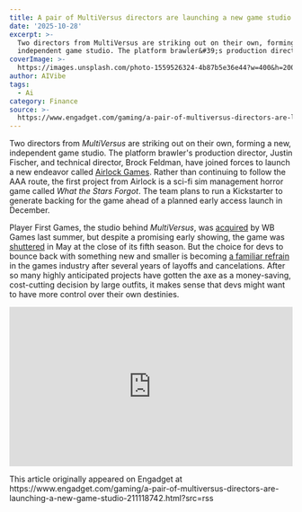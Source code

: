 ```yaml
---
title: A pair of MultiVersus directors are launching a new game studio
date: '2025-10-28'
excerpt: >-
  Two directors from MultiVersus are striking out on their own, forming a new,
  independent game studio. The platform brawler&#39;s production director,...
coverImage: >-
  https://images.unsplash.com/photo-1559526324-4b87b5e36e44?w=400&h=200&fit=crop&auto=format
author: AIVibe
tags:
  - Ai
category: Finance
source: >-
  https://www.engadget.com/gaming/a-pair-of-multiversus-directors-are-launching-a-new-game-studio-211118742.html?src=rss
---
```

<p>Two directors from <em>MultiVersus</em> are striking out on their own, forming a new, independent game studio. The platform brawler&#39;s production director, Justin Fischer, and technical director, Brock Feldman, have joined forces to launch a new endeavor called <a target="_blank" class="link" href="https://www.airlockgames.com/" data-i13n="cpos:1;pos:1">Airlock Games</a>. Rather than continuing to follow the AAA route, the first project from Airlock is a sci-fi sim management horror game called <em>What the Stars Forgot</em>. The team plans to run a Kickstarter to generate backing for the game ahead of a planned early access launch in December.</p><p>Player First Games, the studio behind <em>MultiVersus</em>, was <a target="_blank" class="link" href="https://www.engadget.com/warner-bros-has-bought-the-developer-behind-its-multiversus-brawler-180355445.html" data-i13n="cpos:2;pos:1">acquired</a> by WB Games last summer, but despite a promising early showing, the game was <a target="_blank" class="link" href="https://www.engadget.com/gaming/pc/season-5-of-multiversus-will-be-its-last-154839513.html" data-i13n="cpos:3;pos:1">shuttered</a> in May at the close of its fifth season. But the choice for devs to bounce back with something new and smaller is becoming <a target="_blank" class="link" href="https://www.engadget.com/sackbird-studios-emerges-from-the-xbox-layoffs-214000161.html" data-i13n="cpos:4;pos:1">a familiar refrain</a> in the games industry after several years of layoffs and cancelations. After so many highly anticipated projects have gotten the axe as a money-saving, cost-cutting decision by large outfits, it makes sense that devs might want to have more control over their own destinies.</p><div><div style="left:0;width:100%;height:0;position:relative;padding-bottom:56.25%;"><iframe src="https://www.youtube.com/embed/ra35HZx7lL0?rel=0" style="top:0;left:0;width:100%;height:100%;position:absolute;border:0;" allowfullscreen scrolling="no"></iframe></div></div><p></p>This article originally appeared on Engadget at https://www.engadget.com/gaming/a-pair-of-multiversus-directors-are-launching-a-new-game-studio-211118742.html?src=rss
